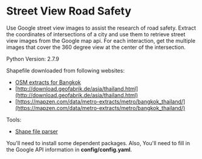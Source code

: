 # Street View Road Safety
Use Google street view images to assist the research of road safety. Extract the coordinates of intersections of a city and use them to retrieve street view images from the Google map api. For each interaction, get the multiple images that cover the 360 degree view at the center of the intersection. 

Python Version: 2.7.9

Shapefile downloaded from following websites:
- [OSM extracts for Bangkok](http://download.bbbike.org/osm/bbbike/Bangkok/)
- [http://download.geofabrik.de/asia/thailand.html](http://download.geofabrik.de/asia/thailand.html)
- [https://mapzen.com/data/metro-extracts/metro/bangkok_thailand/](https://mapzen.com/data/metro-extracts/metro/bangkok_thailand/)

Tools:
- [Shape file parser](http://mapshaper.org/)

You'll need to install some dependent packages. Also, You'll need to fill in the Google API information in **config/config.yaml**.
